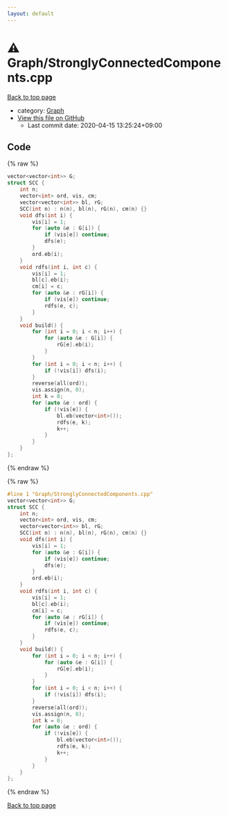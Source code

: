 ```yaml
---
layout: default
---
```


<!-- mathjax config similar to math.stackexchange -->
<script type="text/javascript" async
  src="https://cdnjs.cloudflare.com/ajax/libs/mathjax/2.7.5/MathJax.js?config=TeX-MML-AM_CHTML">
</script>
<script type="text/x-mathjax-config">
  MathJax.Hub.Config({
    TeX: { equationNumbers: { autoNumber: "AMS" }},
    tex2jax: {
      inlineMath: [ ['$','$'] ],
      processEscapes: true
    },
    "HTML-CSS": { matchFontHeight: false },
    displayAlign: "left",
    displayIndent: "2em"
  });
</script>

<script type="text/javascript" src="https://cdnjs.cloudflare.com/ajax/libs/jquery/3.4.1/jquery.min.js"></script>
<script src="https://cdn.jsdelivr.net/npm/jquery-balloon-js@1.1.2/jquery.balloon.min.js" integrity="sha256-ZEYs9VrgAeNuPvs15E39OsyOJaIkXEEt10fzxJ20+2I=" crossorigin="anonymous"></script>
<script type="text/javascript" src="../../assets/js/copy-button.js"></script>
<link rel="stylesheet" href="../../assets/css/copy-button.css" />


# :warning: Graph/StronglyConnectedComponents.cpp

<a href="../../index.html">Back to top page</a>

* category: <a href="../../index.html#4cdbd2bafa8193091ba09509cedf94fd">Graph</a>
* <a href="{{ site.github.repository_url }}/blob/master/Graph/StronglyConnectedComponents.cpp">View this file on GitHub</a>
    - Last commit date: 2020-04-15 13:25:24+09:00




## Code

<a id="unbundled"></a>
{% raw %}
```cpp
vector<vector<int>> G;
struct SCC {
    int n;
    vector<int> ord, vis, cm;
    vector<vector<int>> bl, rG;
    SCC(int n) : n(n), bl(n), rG(n), cm(n) {}
    void dfs(int i) {
        vis[i] = 1;
        for (auto &e : G[i]) {
            if (vis[e]) continue;
            dfs(e);
        }
        ord.eb(i);
    }
    void rdfs(int i, int c) {
        vis[i] = 1;
        bl[c].eb(i);
        cm[i] = c;
        for (auto &e : rG[i]) {
            if (vis[e]) continue;
            rdfs(e, c);
        }
    }
    void build() {
        for (int i = 0; i < n; i++) {
            for (auto &e : G[i]) {
                rG[e].eb(i);
            }
        }
        for (int i = 0; i < n; i++) {
            if (!vis[i]) dfs(i);
        }
        reverse(all(ord));
        vis.assign(n, 0);
        int k = 0;
        for (auto &e : ord) {
            if (!vis[e]) {
                bl.eb(vector<int>());
                rdfs(e, k);
                k++;
            }
        }
    }
};
```
{% endraw %}

<a id="bundled"></a>
{% raw %}
```cpp
#line 1 "Graph/StronglyConnectedComponents.cpp"
vector<vector<int>> G;
struct SCC {
    int n;
    vector<int> ord, vis, cm;
    vector<vector<int>> bl, rG;
    SCC(int n) : n(n), bl(n), rG(n), cm(n) {}
    void dfs(int i) {
        vis[i] = 1;
        for (auto &e : G[i]) {
            if (vis[e]) continue;
            dfs(e);
        }
        ord.eb(i);
    }
    void rdfs(int i, int c) {
        vis[i] = 1;
        bl[c].eb(i);
        cm[i] = c;
        for (auto &e : rG[i]) {
            if (vis[e]) continue;
            rdfs(e, c);
        }
    }
    void build() {
        for (int i = 0; i < n; i++) {
            for (auto &e : G[i]) {
                rG[e].eb(i);
            }
        }
        for (int i = 0; i < n; i++) {
            if (!vis[i]) dfs(i);
        }
        reverse(all(ord));
        vis.assign(n, 0);
        int k = 0;
        for (auto &e : ord) {
            if (!vis[e]) {
                bl.eb(vector<int>());
                rdfs(e, k);
                k++;
            }
        }
    }
};

```
{% endraw %}

<a href="../../index.html">Back to top page</a>

